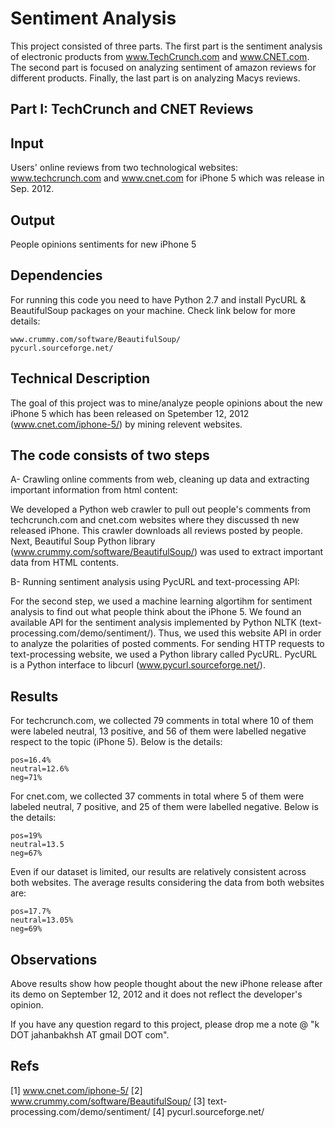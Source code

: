 Sentiment Analysis 
==================

This project consisted of three parts. The first part is the sentiment analysis of electronic products from www.TechCrunch.com and www.CNET.com. The second part is focused on analyzing sentiment of amazon reviews for different products. Finally, the last part is on analyzing Macys reviews.

## Part I: TechCrunch and CNET Reviews
## Input
 
Users' online reviews from two technological websites: www.techcrunch.com and www.cnet.com for iPhone 5 which was 
release in Sep. 2012.

## Output

People opinions sentiments for new iPhone 5

## Dependencies

For running this code you need to have Python 2.7 and install PycURL & BeautifulSoup packages on your machine. Check link below for more details:
	
	www.crummy.com/software/BeautifulSoup/
	pycurl.sourceforge.net/


## Technical Description

The goal of this project was to mine/analyze people opinions about the new iPhone 5 which has been released on Spetember 12, 2012 (www.cnet.com/iphone-5/) by mining relevent websites.

## The code consists of two steps

A- Crawling online comments from web, cleaning up data and extracting important information from html content:

We developed a Python web crawler to pull out people's comments from techcrunch.com and cnet.com websites where they discussed th new released iPhone. This crawler downloads all reviews posted by people. Next, Beautiful Soup Python library (www.crummy.com/software/BeautifulSoup/) was used to extract important data from HTML contents.

B- Running sentiment analysis using PycURL and text-processing API:

For the second step, we used a machine learning algortihm for sentiment analysis to find out what people think about the iPhone 5. We found an available API for the sentiment analysis implemented by Python NLTK (text-processing.com/demo/sentiment/). Thus, we used this website API in order to analyze the polarities of posted comments. For sending HTTP requests to text-processing website, we used a Python library called PycURL. PycURL is a Python interface to libcurl (www.pycurl.sourceforge.net/).

## Results

For techcrunch.com, we collected 79 comments in total where 10 of them were labeled neutral, 13 positive, and 56 of them were labelled 
negative respect to the topic (iPhone 5). Below is the details:

	pos=16.4%
	neutral=12.6%
	neg=71%

For cnet.com, we collected 37 comments in total where 5 of them were labeled neutral, 7 positive, and 25 of them were labelled negative. 
Below is the details:

	pos=19%
	neutral=13.5
	neg=67%

Even if our dataset is limited, our results are relatively consistent across both websites. The average results considering the data from 
both websites are:

	pos=17.7%
	neutral=13.05%
	neg=69%

## Observations

Above results show how people thought about the new iPhone release after its demo on September 12, 2012 and it does not reflect 
the developer's opinion.
 
If you have any question regard to this project, please drop me a note @ "k DOT jahanbakhsh AT gmail DOT com".

## Refs

[1] www.cnet.com/iphone-5/
[2] www.crummy.com/software/BeautifulSoup/
[3] text-processing.com/demo/sentiment/
[4] pycurl.sourceforge.net/
